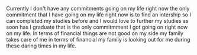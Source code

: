 Currently I don't have any commitments going on my life right now the only commitment that I have going on my life right now is to find an intership so I can completed my studies before and I would love to further my studies as soon has I graduate that is the only commitmment I got going on right now on my life. In terms of financial things are not good on my side my family takes care of me in terms of financial my family is looking out for me during these daring times in my life.
